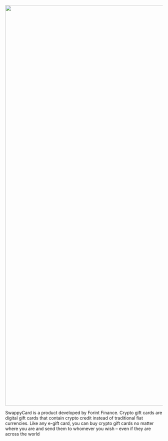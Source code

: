 <img src="https://i.postimg.cc/y80WrLNK/ONEPAGE.png" width="1280"/>

SwappyCard is a product developed by Forint Finance.
Crypto gift cards are digital gift cards that contain crypto credit instead of traditional fiat currencies. Like any e-gift card, you can buy crypto gift cards no matter where you are and send them to whomever you wish – even if they are across the world
